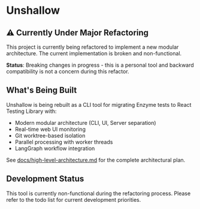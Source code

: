 # Unshallow

## ⚠️ Currently Under Major Refactoring

This project is currently being refactored to implement a new modular architecture. The current implementation is broken and non-functional.

**Status**: Breaking changes in progress - this is a personal tool and backward compatibility is not a concern during this refactor.

## What's Being Built

Unshallow is being rebuilt as a CLI tool for migrating Enzyme tests to React Testing Library with:

- Modern modular architecture (CLI, UI, Server separation)
- Real-time web UI monitoring
- Git worktree-based isolation
- Parallel processing with worker threads
- LangGraph workflow integration

See [docs/high-level-architecture.md](./docs/high-level-architecture.md) for the complete architectural plan.

## Development Status

This tool is currently non-functional during the refactoring process. Please refer to the todo list for current development priorities.